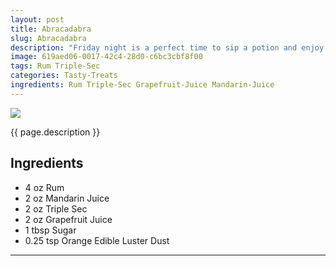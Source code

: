 ```yaml
---
layout: post
title: Abracadabra
slug: Abracadabra
description: "Friday night is a perfect time to sip a potion and enjoy the magic of the dark moonlight 🌙"
image: 619aed06-0017-42c4-28d0-c6bc3cbf8f00
tags: Rum Triple-Sec
categories: Tasty-Treats
ingredients: Rum Triple-Sec Grapefruit-Juice Mandarin-Juice
---
```

<div class="drink-image-post"><img src="{{ site.cdn }}{{ page.image }}/public"></div>

{{ page.description }}

## Ingredients
- 4 oz Rum 
- 2 oz Mandarin Juice
- 2 oz Triple Sec
- 2 oz Grapefruit Juice
- 1 tbsp Sugar 
- 0.25 tsp Orange Edible Luster Dust

<hr>

<div class="drink-media">
</div>